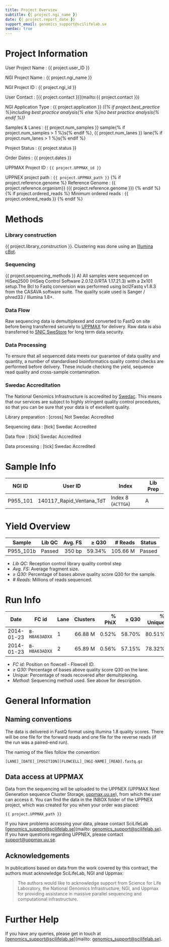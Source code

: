 ```yaml
---
title: Project Overview
subtitle: {{ project.ngi_name }}
date: {{ project.report_date }}
support_email: genomics_support@scilifelab.se
swedac: true
---
```


# Project Information

User Project Name
:   {{ project.user_ID }}

NGI Project Name
:   {{ project.ngi_name }}

NGI Project ID
:   {{ project.ngi_id }}

User Contact
:   [{{ project.contact }}](mailto:{{ project.contact }})

NGI Application Type
:   {{ project.application }} _({% if project.best_practice %}including best practice analysis{% else %}no best practice analysis{% endif %})_

Samples &amp; Lanes
:   {{ project.num_samples }} sample{% if project.num_samples > 1 %}s{% endif %}, {{ project.num_lanes }} lane{% if project.num_lanes > 1 %}s{% endif %}

Project Status
:   {{ project.status }}

Order Dates
:   {{ project.dates }}

UPPMAX Project ID
:   `{{ project.UPPMAX_id }}`

UPPNEX project path
:   `{{ project.UPPMAX_path }}`
{% if project.reference.genome %}
Reference Genome
:   {{ project.reference.organism}} ({{ project.reference.genome }})
{% endif %}{% if project.ordered_reads %}
Minimum ordered reads
:   {{ project.ordered_reads }}
{% endif %}
 
# Methods

### Library construction

{{ project.library_construction }}. Clustering was done using an [Illumina cBot](http://products.illumina.com/products/cbot.html).

### Sequencing
{{ project.sequencing_methods }}
A) All samples were sequenced on HiSeq2500 (HiSeq Control
    Software 2.0.12.0/RTA 1.17.21.3) with a 2x101 setup.The Bcl to
    Fastq conversion was performed using bcl2Fastq v1.8.3 from the
    CASAVA software suite. The quality scale used is Sanger /
    phred33 / Illumina 1.8+.

### Data Flow
Raw sequencing data is demultiplexed and converted to FastQ on site before 
being transferred securely to [UPPMAX](http://www.uppmax.uu.se/) for delivery.
Raw data is also transferred to [SNIC SweStore](http://www.snic.vr.se/projects/swestore)
for long term data security.

### Data Processing
To ensure that all sequenced data meets our guarantee of data quality and quantity,
a number of standardised bioinformatics quality control checks are performed before
delivery. These include checking the yield, sequence read quality and cross-sample contamination.

### Swedac Accreditation
The National Genomics Infrastructure is accredited by [Swedac](http://www.swedac.se).
This means that our services are subject to highly stringent quality control procedures,
so that you can be sure that your data is of excellent quality.

Library preparation
:   [cross] Not Swedac Accredited

Sequencing data
:   [tick] Swedac Accredited

Data flow
:   [tick] Swedac Accredited

Data processing
:   [tick] Swedac Accredited

# Sample Info

NGI ID | User ID | Index | Lib Prep
-------|---------|-------|----------
P955_101 | 140117_Rapid_Ventana_TdT | Index 8 (`ACTTGA`) | A


# Yield Overview

Sample | Lib QC | Avg. FS | &ge; Q30 | # Reads | Status
-------|--------|--------:|---------:|--------:|-------
P955_101b | Passed | 350 bp | 59.34% | 105.66 M | Passed

* _Lib QC:_ Reception control library quality control step
* _Avg. FS:_ Average fragment size.
* _&ge; Q30:_ Percentage of bases above quality score Q30 for the sample.
* _# Reads:_ Millions of reads sequenced.

# Run Info
Date | FC id | Lane | Clusters | % PhiX | &ge; Q30| % Unique | Method
-----|-------|------|---------:|-------:|--------:|---------:|--------
2014-01-23 | `B-H8A63ADXX` | 1 | 66.88 M | 0.52% | 58.70% | 80.51% | A
2014-01-23 | `B-H8A63ADXX` | 2 | 65.89 M | 0.56% | 57.15% | 78.32% | A

* _FC id:_ Position on flowcell - Flowcell ID.
* _&ge; Q30:_ Percentage of bases above quality score Q30 on the lane.
* _Unique:_ Percentage of reads recovered after demultiplexing.
* _Method:_ Sequencing method used. See above for description.

# General Information

## Naming conventions

The data is delivered in FastQ format using Illumina 1.8 quality scores.
There will be one file for the forward reads and one file for the
reverse reads (if the run was a paired-end run).

The naming of the files follow the convention:

```
[LANE]_[DATE]_[POSITION][FLOWCELL]_[NGI-NAME]_[READ].fastq.gz
```

## Data access at UPPMAX

Data from the sequencing will be uploaded to the UPPNEX (UPPMAX Next
Generation sequence Cluster Storage, [uppmax.uu.se](http://www.uppmax.uu.se)),
from which the user can access it. You can find the data in the INBOX folder of the
UPPNEX project, which was created for you when your order was placed: 

```
{{ project.UPPMAX_path }}
```


If you have problems accessing your data, please contact SciLifeLab
[genomics_support@scilifelab.se](mailto: genomics_support@scilifelab.se).
If you have questions regarding UPPNEX, please contact
[support@uppmax.uu.se](mailto:support@uppmax.uu.se).

## Acknowledgements

In publications based on data from the work covered by this contract,
the authors must acknowledge SciLifeLab, NGI and Uppmax:

> The authors would like to acknowledge support from Science for Life Laboratory,
> the National Genomics Infrastructure, NGI, and Uppmax for providing
> assistance in massive parallel sequencing and computational infrastructure.

# Further Help
If you have any queries, please get in touch at
[genomics_support@scilifelab.se](mailto: genomics_support@scilifelab.se).
